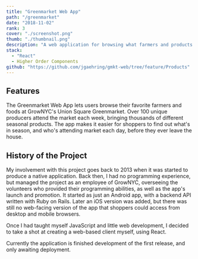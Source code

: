 ```yaml
---
title: "Greenmarket Web App"
path: "/greenmarket"
date: "2018-11-02"
rank: 3
cover: "./screenshot.png"
thumb: "./thumbnail.png"
description: "A web application for browsing what farmers and products are available at the Union Square Greenmarket."
stack:
  - "React"
  - Higher Order Components
github: "https://github.com/jgaehring/gmkt-web/tree/feature/Products"
---
```


## Features
The Greenmarket Web App lets users browse their favorite farmers and foods at GrowNYC's Union Square Greenmarket. Over 100 unique producers attend the market each week, bringing thousands of different seasonal products. The app makes it easier for shoppers to find out what's in season, and who's attending market each day, before they ever leave the house.

## History of the Project
My involvement with this project goes back to 2013 when it was started to produce a native application. Back then, I had no programming experience, but managed the project as an employee of GrowNYC, overseeing the volunteers who provided their programming abilities, as well as the app's launch and promotion. It started as just an Android app, with a backend API written with Ruby on Rails. Later an iOS version was added, but there was still no web-facing version of the app that shoppers could access from desktop and mobile browsers.

Once I had taught myself JavaScript and little web development, I decided to take a shot at creating a web-based client myself, using React.

Currently the application is finished development of the first release, and only awaiting deployment.
